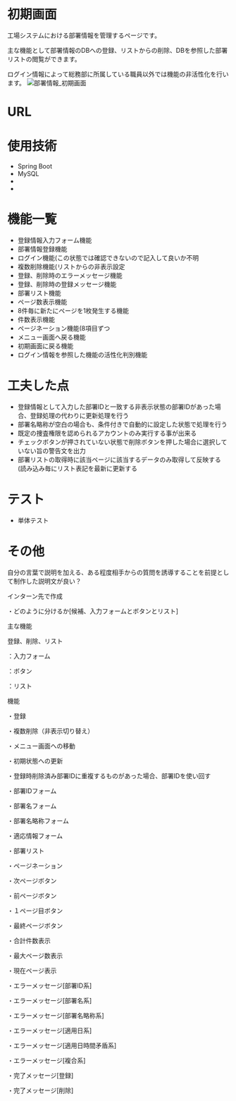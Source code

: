 # 初期画面

工場システムにおける部署情報を管理するページです。

主な機能として部署情報のDBへの登録、リストからの削除、DBを参照した部署リストの閲覧ができます。

ログイン情報によって総務部に所属している職員以外では機能の非活性化を行います。
![部署情報_初期画面](https://github.com/kazituak/Bfmk07/assets/140673635/ee2319b0-8521-4527-af56-d2fb4b90e701)

# URL

# 使用技術
* Spring Boot
* MySQL
* 
* 

# 機能一覧
* 登録情報入力フォーム機能
* 部署情報登録機能
* ログイン機能(この状態では確認できないので記入して良いか不明
* 複数削除機能(リストからの非表示設定
* 登録、削除時のエラーメッセージ機能
* 登録、削除時の登録メッセージ機能
* 部署リスト機能
* ページ数表示機能
* 8件毎に新たにページを1枚発生する機能
* 件数表示機能
* ページネーション機能(8項目ずつ
* メニュー画面へ戻る機能
* 初期画面に戻る機能
* ログイン情報を参照した機能の活性化判別機能

# 工夫した点

* 登録情報として入力した部署IDと一致する非表示状態の部署IDがあった場合、登録処理の代わりに更新処理を行う
* 部署名略称が空白の場合も、条件付きで自動的に設定した状態で処理を行う
* 既定の捜査権限を認められるアカウントのみ実行する事が出来る
* チェックボタンが押されていない状態で削除ボタンを押した場合に選択していない旨の警告文を出力
* 部署リストの取得時に該当ページに該当するデータのみ取得して反映する(読み込み毎にリスト表記を最新に更新する

# テスト

* 単体テスト

# その他

自分の言葉で説明を加える、ある程度相手からの質問を誘導することを前提として制作した説明文が良い？

インターン先で作成



・どのように分けるか[候補、入力フォームとボタンとリスト]

主な機能

登録、削除、リスト




：入力フォーム

：ボタン

：リスト

機能

・登録

・複数削除（非表示切り替え）

・メニュー画面への移動

・初期状態への更新

・登録時削除済み部署IDに重複するものがあった場合、部署IDを使い回す

・部署IDフォーム

・部署名フォーム

・部署名略称フォーム

・適応情報フォーム

・部署リスト

・ページネーション

・次ページボタン

・前ページボタン

・１ページ目ボタン

・最終ページボタン

・合計件数表示

・最大ページ数表示

・現在ページ表示

・エラーメッセージ[部署ID系]

・エラーメッセージ[部署名系]

・エラーメッセージ[部署名略称系]

・エラーメッセージ[適用日系]

・エラーメッセージ[適用日時間矛盾系]

・エラーメッセージ[複合系]

・完了メッセージ[登録]

・完了メッセージ[削除]
